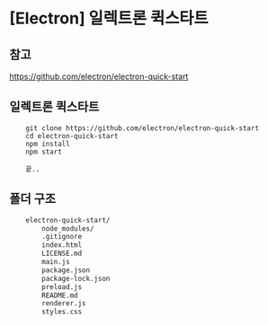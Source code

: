 # [Electron] 일렉트론 퀵스타트

## 참고
<https://github.com/electron/electron-quick-start>

##  일렉트론 퀵스타트
```
    git clone https://github.com/electron/electron-quick-start
    cd electron-quick-start
    npm install
    npm start

    끝..
```

##  폴더 구조
```bash
    electron-quick-start/
        node_modules/
        .gitignore
        index.html
        LICENSE.md
        main.js
        package.json
        package-lock.json
        preload.js
        README.md
        renderer.js
        styles.css
```